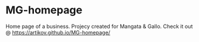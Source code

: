 # MG-homepage
Home page of a business.
Projecy created for Mangata & Gallo.
Check it out @ https://artikov.github.io/MG-homepage/
